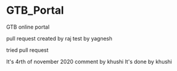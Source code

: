 # GTB_Portal
GTB online portal

pull request created by raj
test by yagnesh

tried pull request

It's 4rth of november 2020 comment by khushi
It's done by khushi